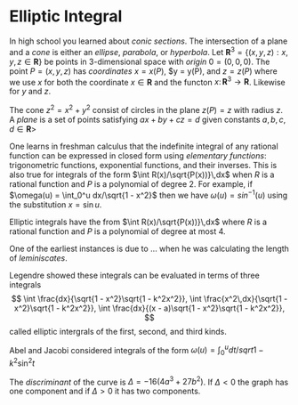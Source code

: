# Elliptic Integral

In high school you learned about _conic sections_. The intersection of a plane and a _cone_
is either an _ellipse_, _parabola_, or _hyperbola_.
Let $\bm{R}^3 = \{(x,y,z):x,y,z\in\bm{R}\}$ be points in 3-dimensional space with _origin_ $0 = (0,0,0)$.
The point $P = (x, y, z)$ has _coordinates_ $x = x(P)$, $y = y(P), and $z = z(P)$ where we use
$x$ for both the coordinate $x\in\bm{R}$ and the functon $x\colon\bm{R}^3\to\bm{R}$.
Likewise for $y$ and $z$.

The cone $z^2 = x^2 + y^2$ consist of circles in the plane $z(P) = z$ with radius $z$.
A _plane_ is a set of points satisfying $ax + by + cz = d$ given constants $a,b,c,d\in\bm{R}$>

One learns in freshman calculus that the indefinite integral of any rational function
can be expressed in closed form using _elementary functions_:
trigonometric functions, exponential functions, and their inverses.
This is also true for integrals of the form $\int R(x)/\sqrt{P(x))}\,dx$ when $R$ is
a rational function and $P$ is a polynomial of degree 2.
For example, if $\omega(u) = \int_0^u dx/\sqrt{1 - x^2}$ then we have $\omega(u) = sin^{-1}(u)$ using
the substitution $x = \sin u$.

Elliptic integrals have the from $\int R(x)/\sqrt{P(x))}\,dx$ where $R$ is
a rational function and $P$ is a polynomial of degree at most 4.

One of the earliest instances is due to ... when he was calculating the length
of _leminiscates_.


Legendre showed these integrals can be evaluated in terms of three integrals
$$
	\int \frac{dx}{\sqrt{1 - x^2}\sqrt{1 - k^2x^2}}, 
	\int \frac{x^2\,dx}{\sqrt{1 - x^2}\sqrt{1 - k^2x^2}},
	\int \frac{dx}{(x - a)\sqrt{1 - x^2}\sqrt{1 - k^2x^2}},
$$
called elliptic intergrals of the first, second, and third kinds.

Abel and Jacobi considered integrals of the form $\omega(u) = \int_0^u dt/sqrt{1 - k^2\sin^2 t}$

The _discriminant_ of the curve is $\Delta = -16(4a^3 + 27b^2)$. If $\Delta < 0$ the graph
has one component and if $\Delta > 0$ it has two components.

